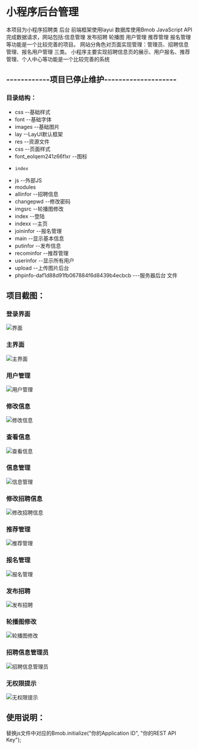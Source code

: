# 小程序后台管理
本项目为小程序招聘类 后台 前端框架使用layui 数据库使用Bmob JavaScript API完成数据请求，网站包括:信息管理 发布招聘 轮播图 用户管理 推荐管理 报名管理  等功能是一个比较完善的项目。 网站分角色对页面实现管理：管理员、招聘信息管理、报名用户管理 三类。
小程序主要实现招聘信息页的展示、用户报名、推荐管理、个人中心等功能是一个比较完善的系统
## ------------项目已停止维护--------------------
### 目录结构：
   *    css     --基础样式
   *   font    --基础字体
   *  images  --基础图片
   * lay     --LayUI默认框架
   * res --资源文件
   *   css --页面样式
   *  font_eolqem241z66flxr --图标
   *     index
   * js --外部JS
   * modules
   * allinfor  --招聘信息  
   * changepwd --修改密码
   * imgsrc    --轮播图修改
   * index     --登陆
   * indexx   --主页
   * joininfor --报名管理
   * main      --显示基本信息
   * putinfor  --发布信息
   * recominfor --推荐管理
   * userinfor --显示所有用户
   * upload    --上传图片后台
   * phpinfo-daf1d88d91fb067884f6d8439b4ecbcb        ---服务器后台 文件
## 项目截图：
### 登录界面
![界面](https://github.com/best-fan/wechat-app-web/blob/master/screen/1.jpg)
### 主界面
![主界面](https://github.com/best-fan/wechat-app-web/blob/master/screen/2.jpg)
### 用户管理
![用户管理](https://github.com/best-fan/wechat-app-web/blob/master/screen/3.jpg)
### 修改信息
![修改信息](https://github.com/best-fan/wechat-app-web/blob/master/screen/4.jpg)
### 查看信息
![查看信息](https://github.com/best-fan/wechat-app-web/blob/master/screen/5.jpg)
### 信息管理
![信息管理](https://github.com/best-fan/wechat-app-web/blob/master/screen/6.jpg)
### 修改招聘信息
![修改招聘信息](https://github.com/best-fan/wechat-app-web/blob/master/screen/7.jpg)
### 推荐管理
![推荐管理](https://github.com/best-fan/wechat-app-web/blob/master/screen/8.jpg)
### 报名管理
![报名管理](https://github.com/best-fan/wechat-app-web/blob/master/screen/9.jpg)
### 发布招聘
![发布招聘](https://github.com/best-fan/wechat-app-web/blob/master/screen/10.jpg)
### 轮播图修改
![轮播图修改](https://github.com/best-fan/wechat-app-web/blob/master/screen/11.jpg)
### 招聘信息管理员
![招聘信息管理员](https://github.com/best-fan/wechat-app-web/blob/master/screen/12.jpg)
### 无权限提示
![无权限提示](https://github.com/best-fan/wechat-app-web/blob/master/screen/13.jpg)
## 使用说明：
替换js文件中对应的Bmob.initialize("你的Application ID", "你的REST API Key");
     
